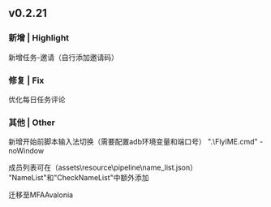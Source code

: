 ## v0.2.21
### 新增 | Highlight

新增任务-邀请（自行添加邀请码）

### 修复 | Fix

优化每日任务评论

### 其他 | Other

新增开始前脚本输入法切换（需要配置adb环境变量和端口号）
".\FlyIME.cmd" -noWindow

成员列表可在（assets\resource\pipeline\name_list.json）
"NameList"和"CheckNameList"中额外添加

迁移至MFAAvalonia
